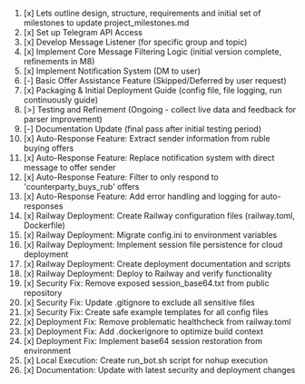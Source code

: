 1. [x] Lets outline design, structure, requirements and initial set of milestones to update project_milestones.md
2. [x] Set up Telegram API Access
3. [x] Develop Message Listener (for specific group and topic)
4. [x] Implement Core Message Filtering Logic (initial version complete, refinements in M8)
5. [x] Implement Notification System (DM to user)
6. [-] Basic Offer Assistance Feature (Skipped/Deferred by user request)
7. [x] Packaging & Initial Deployment Guide (config file, file logging, run continuously guide)
8. [>] Testing and Refinement (Ongoing - collect live data and feedback for parser improvement)
9. [-] Documentation Update (final pass after initial testing period)
10. [x] Auto-Response Feature: Extract sender information from ruble buying offers
11. [x] Auto-Response Feature: Replace notification system with direct message to offer sender
12. [x] Auto-Response Feature: Filter to only respond to 'counterparty_buys_rub' offers
13. [x] Auto-Response Feature: Add error handling and logging for auto-responses
14. [x] Railway Deployment: Create Railway configuration files (railway.toml, Dockerfile)
15. [x] Railway Deployment: Migrate config.ini to environment variables
16. [x] Railway Deployment: Implement session file persistence for cloud deployment
17. [x] Railway Deployment: Create deployment documentation and scripts
18. [x] Railway Deployment: Deploy to Railway and verify functionality
19. [x] Security Fix: Remove exposed session_base64.txt from public repository
20. [x] Security Fix: Update .gitignore to exclude all sensitive files
21. [x] Security Fix: Create safe example templates for all config files
22. [x] Deployment Fix: Remove problematic healthcheck from railway.toml
23. [x] Deployment Fix: Add .dockerignore to optimize build context
24. [x] Deployment Fix: Implement base64 session restoration from environment
25. [x] Local Execution: Create run_bot.sh script for nohup execution
26. [x] Documentation: Update with latest security and deployment changes 
